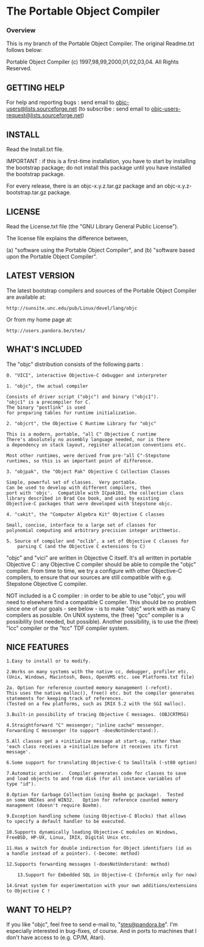 # The Portable Object Compiler #

### Overview ###

This is my branch of the Portable Object Compiler.
The original Readme.txt follows below:


Portable Object Compiler (c) 1997,98,99,2000,01,02,03,04.  All Rights Reserved.


GETTING HELP
------------

For help and reporting bugs : send email to objc-users@lists.sourceforge.net
(to subscribe : send email to objc-users-request@lists.sourceforge.net)

INSTALL
-------

Read the Install.txt file.

IMPORTANT : if this is a first-time installation, you have to start by installing the bootstrap package; do not install this package until you have installed the bootstrap package.

For every release, there is an objc-x.y.z.tar.gz package and an objc-x.y.z-bootstrap.tar.gz package.

LICENSE
-------

Read the License.txt file (the "GNU Library General Public License").

The license file explains the difference between,

 (a) "software using the Portable Object Compiler", and 
 (b) "software based upon the Portable Object Compiler".


LATEST VERSION
--------------

The latest bootstrap compilers and sources of the Portable Object Compiler
are available at:

	http://sunsite.unc.edu/pub/Linux/devel/lang/objc

Or from my home page at:

	http://users.pandora.be/stes/

WHAT'S INCLUDED
---------------

The "objc" distribution consists of the following parts :

	0. "VICI", interactive Objective-C debugger and interpreter

	1. "objc", the actual compiler

	Consists of driver script ("objc") and binary ("objc1").
	"objc1" is a precompiler for C.
	The binary "postlink" is used
	for preparing tables for runtime initialization.

	2. "objcrt", the Objective C Runtime Library for "objc"

	This is a modern, portable, "all C" Objective C runtime
	There's absolutely no assembly language needed, nor is there
	a dependency on stack layout, register allocation conventions etc.

	Most other runtimes, were derived from pre-"all C"-Stepstone 
	runtimes, so this is an important point of difference.

	3. "objpak", the "Object Pak" Objective C Collection Classes

	Simple, powerful set of classes.  Very portable.
	Can be used to develop with different compilers, then
	port with 'objc'.  Compatible with ICpak101, the collection class
	library described in Brad Cox book, and used by existing
	Objective-C packages that were developed with Stepstone objc.

	4. "cakit", the "Computer Algebra Kit" Objective C classes

	Small, concise, interface to a large set of classes for
	polynomial computing and arbitrary precision integer arithmetic.

	5. Source of compiler and "oclib", a set of Objective C classes for
        parsing C (and the Objective C extensions to C)
  
"objc" and "vici" are written in Objective C itself.  It's all
written in portable Objective C : any Objective C compiler
should be able to compile the "objc" compiler.  From time to time,
we try a configure with other Objective-C compilers, to ensure that our
sources are still compatible with e.g. Stepstone Objective C compiler.

NOT included is a C compiler : in order to be able to use "objc", you will
need to elsewhere find a compatible C compiler.  This should be no problem
since one of our goals - see below - is to make "objc" work with as many C
compilers as possible.  On UNIX systems, the (free) "gcc" compiler is a
possibility (not needed, but possible).  Another possibility, is to use
the (free) "lcc" compiler or the "tcc" TDF compiler system.


NICE FEATURES
-------------

	1.Easy to install or to modify.

	2.Works on many systems with the native cc, debugger, profiler etc.
	(Unix, Windows, Macintosh, Beos, OpenVMS etc. see Platforms.txt file)

	2a. Option for reference counted memory management (-refcnt).
	This uses the native malloc(), free() etc. but the compiler generates
	statements for keeping track of references.
	(Tested on a few platforms, such as IRIX 5.2 with the SGI malloc).

	3.Built-in possibility of tracing Objective C messages. (OBJCRTMSG)

	4.Straightforward "C" messenger; "inline cache" messenger.
	Forwarding C messenger (to support -doesNotUnderstand:).
	
	5.All classes get a +initialize message at start-up, rather than
	'each class receives a +initialize before it receives its first
	message'.

	6.Some support for translating Objective-C to Smalltalk (-st80 option)

	7.Automatic archiver.  Compiler generates code for classes to save
	and load objects to and from disk (for all instance variables of
	type "id").

	8.Option for Garbage Collection (using Boehm gc package).  Tested
	on some UNIXes and WIN32.   Option for reference counted memory
	management (doesn't require Boehm).

	9.Exception handling scheme (using Objective-C Blocks) that allows
	to specify a default handler to be executed.

	10.Supports dynamically loading Objective-C modules on Windows,
	FreeBSD, HP-UX, Linux, IRIX, Digital Unix etc.

	11.Has a switch for double indirection for Object identifiers (id as
	a handle instead of a pointer). (-become: method)

	12.Supports forwarding messages (-doesNotUnderstand: method)

        13.Support for Embedded SQL in Objective-C (Informix only for now)  

	14.Great system for experimentation with your own additions/extensions
	to Objective C !


WANT TO HELP?
-------------

If you like "objc", feel free to send e-mail to, "stes@pandora.be".
I'm especially interested in bug-fixes, of course.  And in ports
to machines that I don't have access to (e.g. CP/M, Atari).

